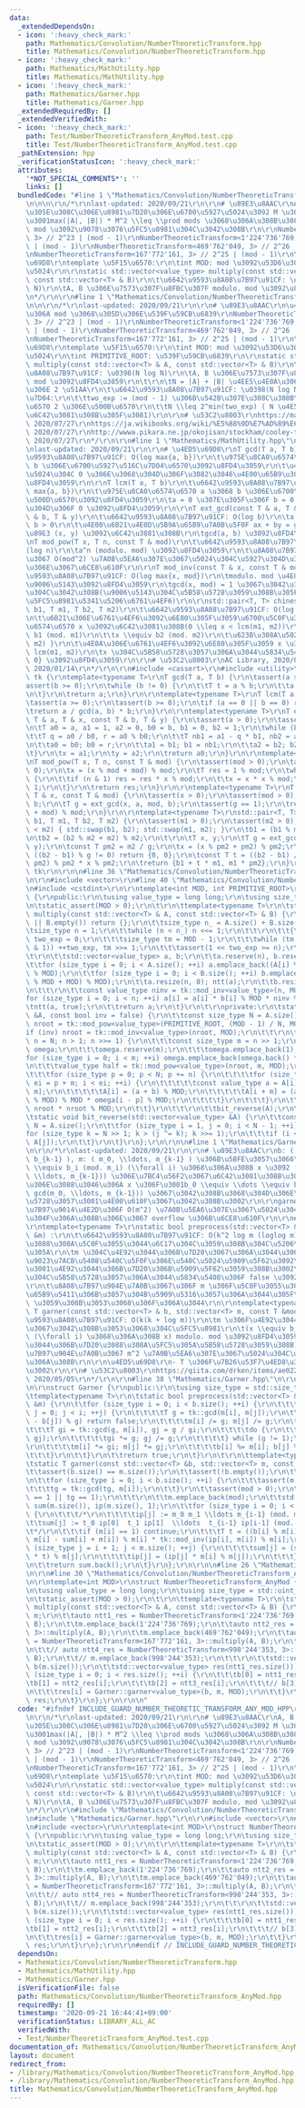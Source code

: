 ```yaml
---
data:
  _extendedDependsOn:
  - icon: ':heavy_check_mark:'
    path: Mathematics/Convolution/NumberTheoreticTransform.hpp
    title: Mathematics/Convolution/NumberTheoreticTransform.hpp
  - icon: ':heavy_check_mark:'
    path: Mathematics/MathUtility.hpp
    title: Mathematics/MathUtility.hpp
  - icon: ':heavy_check_mark:'
    path: Mathematics/Garner.hpp
    title: Mathematics/Garner.hpp
  _extendedRequiredBy: []
  _extendedVerifiedWith:
  - icon: ':heavy_check_mark:'
    path: Test/NumberTheoreticTransform_AnyMod.test.cpp
    title: Test/NumberTheoreticTransform_AnyMod.test.cpp
  _pathExtension: hpp
  _verificationStatusIcon: ':heavy_check_mark:'
  attributes:
    '*NOT_SPECIAL_COMMENTS*': ''
    links: []
  bundledCode: "#line 1 \"Mathematics/Convolution/NumberTheoreticTransform_AnyMod.hpp\"\
    \n\n\n\r\n/*\r\nlast-updated: 2020/09/21\r\n\r\n# \u89E3\u8AAC\r\nA, B \u305D\u308C\
    \u305E\u308C\u306E\u8981\u7D20\u306E\u6700\u5927\u5024\u3092 M \u3068\u3057\u3066\
    \u3001max(|A|, |B|) * M^2 \\leq \\prod mods \u3068\u306A\u308B\u3088\u3046\u306B\
    \ mod \u3092\u9078\u3076\u5FC5\u8981\u304C\u3042\u308B\r\n\r\nNumberTheoreticTransform<998'244'353,\
    \ 3> // 2^23 | (mod - 1)\r\nNumberTheoreticTransform<1'224'736'769, 3> // 2^24\
    \ | (mod - 1)\r\nNumberTheoreticTransform<469'762'049, 3> // 2^26 | (mod - 1)\r\
    \nNumberTheoreticTransform<167'772'161, 3> // 2^25 | (mod - 1)\r\n\r\n# \u4ED5\
    \u69D8\r\ntemplate \u5F15\u6570:\r\n\tint MOD: mod \u3092\u53D6\u308A\u305F\u3044\
    \u5024\r\n\r\nstatic std::vector<value_type> multiply(const std::vector<T> & A,\
    \ const std::vector<T> & B)\r\n\t\u6642\u9593\u8A08\u7B97\u91CF: \u0398(N log\
    \ N)\r\n\tA, B \u306E\u7573\u307F\u8FBC\u307F modulo. mod \u3092\u8FD4\u3059\r\
    \n*/\r\n\r\n#line 1 \"Mathematics/Convolution/NumberTheoreticTransform.hpp\"\n\
    \n\n\r\n/*\r\nlast-updated: 2020/09/21\r\n\r\n# \u89E3\u8AAC\r\n\u4EE3\u8868\u7684\
    \u306A mod \u3068\u305D\u306E\u539F\u59CB\u6839\r\nNumberTheoreticTransform<998'244'353,\
    \ 3> // 2^23 | (mod - 1)\r\nNumberTheoreticTransform<1'224'736'769, 3> // 2^24\
    \ | (mod - 1)\r\nNumberTheoreticTransform<469'762'049, 3> // 2^26 | (mod - 1)\r\
    \nNumberTheoreticTransform<167'772'161, 3> // 2^25 | (mod - 1)\r\n\r\n# \u4ED5\
    \u69D8\r\ntemplate \u5F15\u6570:\r\n\tint MOD: mod \u3092\u53D6\u308A\u305F\u3044\
    \u5024\r\n\tint PRIMITIVE_ROOT: \u539F\u59CB\u6839\r\n\r\nstatic std::vector<value_type>\
    \ multiply(const std::vector<T> & A, const std::vector<T> & B)\r\n\t\u6642\u9593\
    \u8A08\u7B97\u91CF: \u0398(N log N)\r\n\tA, B \u306E\u7573\u307F\u8FBC\u307F modulo.\
    \ mod \u3092\u8FD4\u3059\r\n\t\r\n\tN = |A| + |B| \u4EE5\u4E0A\u306E\u6700\u5C0F\
    \u306E 2 \u51AA\r\n\t\u6642\u9593\u8A08\u7B97\u91CF: \u0398(N log N)\r\n\t\u5236\
    \u7D04:\r\n\t\ttwo_exp := (mod - 1) \u306B\u542B\u307E\u308C\u308B\u7D20\u56E0\
    \u6570 2 \u306E\u500B\u6570\r\n\t\tN \\leq 2^min(two_exp) ( N \u4E57\u6839\u3092\
    \u6C42\u3081\u308B\u305F\u3081)\r\n\r\n# \u53C2\u8003\r\nhttps://math314.hateblo.jp/entry/2015/05/07/014908,\
    \ 2020/07/27\r\nhttps://ja.wikibooks.org/wiki/%E5%88%9D%E7%AD%89%E6%95%B4%E6%95%B0%E8%AB%96/%E5%8E%9F%E5%A7%8B%E6%A0%B9%E3%81%A8%E6%8C%87%E6%95%B0,\
    \ 2020/07/27\r\nhttp://wwwa.pikara.ne.jp/okojisan/stockham/cooley-tukey.html,\
    \ 2020/07/27\r\n*/\r\n\r\n#line 1 \"Mathematics/MathUtility.hpp\"\n\n\n\r\n/*\r\
    \nlast-updated: 2020/09/21\r\n\r\n# \u4ED5\u69D8\r\nT gcd(T a, T b)\r\n\t\u6642\
    \u9593\u8A08\u7B97\u91CF: O(log max{a, b})\r\n\t\u975E\u8CA0\u6574\u6570 a \u3068\
    \ b \u306E\u6700\u5927\u516C\u7D04\u6570\u3092\u8FD4\u3059\r\n\t\u4E00\u65B9\u306E\
    \u5024\u304C 0 \u306E\u3068\u304D\u306F\u3082\u3046\u4E00\u65B9\u306E\u5024\u3092\
    \u8FD4\u3059\r\n\r\nT lcm(T a, T b)\r\n\t\u6642\u9593\u8A08\u7B97\u91CF: O(log\
    \ max{a, b})\r\n\t\u975E\u8CA0\u6574\u6570 a \u3068 b \u306E\u6700\u5C0F\u516C\
    \u500D\u6570\u3092\u8FD4\u3059\r\n\ta = 0 \u307E\u305F\u306F b = 0 \u306E\u3068\
    \u304D\u306F 0 \u3092\u8FD4\u3059\r\n\r\nT ext_gcd(const T & a, T & x, const T\
    \ & b, T & y)\r\n\t\u6642\u9593\u8A08\u7B97\u91CF: O(log b)\r\n\ta > 0 \u304B\u3064\
    \ b > 0\r\n\t\u4E00\u6B21\u4E0D\u5B9A\u65B9\u7A0B\u5F0F ax + by = gcd(x, y) \u306E\
    \u89E3 (x, y) \u3092\u6C42\u3081\u308B\r\n\tgcd(a, b) \u3092\u8FD4\u3059\r\n\r\
    \nT mod_pow(T x, T n, const T & mod)\r\n\t\u6642\u9593\u8A08\u7B97\u91CF: \u0398\
    (log n)\r\n\ta^n (modulo. mod) \u3092\u8FD4\u3059\r\n\t\u8A08\u7B97\u904E\u7A0B\
    \u3067 O(mod^2) \u7A0B\u5EA6\u307E\u3067\u5024\u304C\u5927\u304D\u304F\u306A\u308B\
    \u306E\u3067\u6CE8\u610F\r\n\r\nT mod_inv(const T & x, const T & mod)\r\n\t\u6642\
    \u9593\u8A08\u7B97\u91CF: O(log max{x, mod})\r\n\tmodulo. mod \u4E0A\u306E x \u306E\
    \u9006\u5143\u3092\u8FD4\u3059\r\n\tgcd(x, mod) = 1 \u3067\u3042\u308B\u5FC5\u8981\
    \u304C\u3042\u308B(\u9006\u5143\u304C\u5B58\u5728\u3059\u308B\u305F\u3081\u306E\
    \u5FC5\u8981\u5341\u5206\u6761\u4EF6)\r\n\r\nstd::pair<T, T> chinese_remainder(T\
    \ b1, T m1, T b2, T m2)\r\n\t\u6642\u9593\u8A08\u7B97\u91CF: O(log max{m1, m2})\r\
    \n\t\u6B21\u306E\u6761\u4EF6\u3092\u6E80\u305F\u3059\u6700\u5C0F\u306E\u975E\u8CA0\
    \u6574\u6570 x \u3092\u6C42\u3081\u308B(0 \\leq x < lcm(m1, m2))\r\n\t\tx \\equiv\
    \ b1 (mod. m1)\r\n\t\tx \\equiv b2 (mod. m2)\r\n\t\u623B\u308A\u5024: { x, lcm(m1,\
    \ m2) }\r\n\t\u4E0A\u306E\u6761\u4EF6\u3092\u6E80\u305F\u3059 x \u306F\u5468\u671F\
    \ lcm(m1, m2)\r\n\tx \u304C\u5B58\u5728\u3057\u306A\u3044\u5834\u5408\u306F {0,\
    \ 0} \u3092\u8FD4\u3059\r\n\r\n# \u53C2\u8003\r\nAC Library, 2020/09/21\r\nhttps://noshi91.hatenablog.com/entry/2019/04/01/184957,\
    \ 2020/01/14\r\n*/\r\n\r\n#include <cassert>\r\n#include <utility>\r\n\r\nnamespace\
    \ tk {\r\ntemplate<typename T>\r\nT gcd(T a, T b) {\r\n\tassert(a >= 0);\r\n\t\
    assert(b >= 0);\r\n\twhile (b != 0) {\r\n\t\tT t = a % b;\r\n\t\ta = b; b = t;\r\
    \n\t}\r\n\treturn a;\r\n}\r\n\r\ntemplate<typename T>\r\nT lcm(T a, T b) {\r\n\
    \tassert(a >= 0);\r\n\tassert(b >= 0);\r\n\tif (a == 0 || b == 0) return 0;\r\n\
    \treturn a / gcd(a, b) * b;\r\n}\r\n\r\ntemplate<typename T>\r\nT ext_gcd(const\
    \ T & a, T & x, const T & b, T & y) {\r\n\tassert(a > 0);\r\n\tassert(b > 0);\r\
    \n\tT a0 = a, a1 = 1, a2 = 0, b0 = b, b1 = 0, b2 = 1;\r\n\twhile (b0 > 0) {\r\n\
    \t\tT q = a0 / b0, r = a0 % b0;\r\n\t\tT nb1 = a1 - q * b1, nb2 = a2 - q * b2;\r\
    \n\t\ta0 = b0; b0 = r;\r\n\t\ta1 = b1; b1 = nb1;\r\n\t\ta2 = b2; b2 = nb2;\r\n\
    \t}\r\n\tx = a1;\r\n\ty = a2;\r\n\treturn a0;\r\n}\r\n\r\ntemplate<typename T>\r\
    \nT mod_pow(T x, T n, const T & mod) {\r\n\tassert(mod > 0);\r\n\tassert(n >=\
    \ 0);\r\n\tx = (x % mod + mod) % mod;\r\n\tT res = 1 % mod;\r\n\twhile (n > 0)\
    \ {\r\n\t\tif (n & 1) res = res * x % mod;\r\n\t\tx = x * x % mod;\r\n\t\tn >>=\
    \ 1;\r\n\t}\r\n\treturn res;\r\n}\r\n\r\ntemplate<typename T>\r\nT mod_inv(const\
    \ T & x, const T & mod) {\r\n\tassert(x > 0);\r\n\tassert(mod > 0);\r\n\tT a,\
    \ b;\r\n\tT g = ext_gcd(x, a, mod, b);\r\n\tassert(g == 1);\r\n\treturn (a % mod\
    \ + mod) % mod;\r\n}\r\n\r\ntemplate<typename T>\r\nstd::pair<T, T> chinese_remainder(T\
    \ b1, T m1, T b2, T m2) {\r\n\tassert(m1 > 0);\r\n\tassert(m2 > 0);\r\n\tif (m1\
    \ < m2) { std::swap(b1, b2); std::swap(m1, m2); }\r\n\tb1 = (b1 % m1 + m1) % m1;\r\
    \n\tb2 = (b2 % m2 + m2) % m2;\r\n\t\r\n\tT x, y;\r\n\tT g = ext_gcd(m1, x, m2,\
    \ y);\r\n\tconst T pm2 = m2 / g;\r\n\tx = (x % pm2 + pm2) % pm2;\r\n\t\r\n\tif\
    \ ((b2 - b1) % g != 0) return {0, 0};\r\n\tconst T t = ((b2 - b1) / g % pm2 +\
    \ pm2) % pm2 * x % pm2;\r\n\treturn {b1 + t * m1, m1 * pm2};\r\n}\r\n} // namespace\
    \ tk\r\n\r\n\n#line 36 \"Mathematics/Convolution/NumberTheoreticTransform.hpp\"\
    \n\r\n#include <vector>\r\n#line 40 \"Mathematics/Convolution/NumberTheoreticTransform.hpp\"\
    \n#include <cstdint>\r\n\r\ntemplate<int MOD, int PRIMITIVE_ROOT>\r\nstruct NumberTheoreticTransform\
    \ {\r\npublic:\r\n\tusing value_type = long long;\r\n\tusing size_type = std::uint_fast32_t;\r\
    \n\tstatic_assert(MOD > 0);\r\n\t\r\n\ttemplate<typename T>\r\n\tstatic std::vector<value_type>\
    \ multiply(const std::vector<T> & A, const std::vector<T> & B) {\r\n\t\tif (A.empty()\
    \ || B.empty()) return {};\r\n\t\tsize_type n_ = A.size() + B.size() - 1;\r\n\t\
    \tsize_type n = 1;\r\n\t\twhile (n < n_) n <<= 1;\r\n\t\t\r\n\t\t{\r\n\t\t\tsize_type\
    \ two_exp = 0;\r\n\t\t\tsize_type tm = MOD - 1;\r\n\t\t\twhile (tm > 0 && (~tm\
    \ & 1)) ++two_exp, tm >>= 1;\r\n\t\t\tassert(1 << two_exp >= n);\r\n\t\t}\r\n\t\
    \t\r\n\t\tstd::vector<value_type> a, b;\r\n\t\ta.reserve(n), b.reserve(n);\r\n\
    \t\tfor (size_type i = 0; i < A.size(); ++i) a.emplace_back((A[i] % MOD + MOD)\
    \ % MOD);\r\n\t\tfor (size_type i = 0; i < B.size(); ++i) b.emplace_back((B[i]\
    \ % MOD + MOD) % MOD);\r\n\t\ta.resize(n, 0); ntt(a);\r\n\t\tb.resize(n, 0); ntt(b);\r\
    \n\t\t\r\n\t\tconst value_type ninv = tk::mod_inv<value_type>(n, MOD);\r\n\t\t\
    for (size_type i = 0; i < n; ++i) a[i] = a[i] * b[i] % MOD * ninv % MOD;\r\n\t\
    \tntt(a, true);\r\n\t\treturn a;\r\n\t}\r\n\t\r\nprivate:\r\n\tstatic void ntt(std::vector<value_type>\
    \ &A, const bool inv = false) {\r\n\t\tconst size_type N = A.size();\r\n\t\tvalue_type\
    \ nroot = tk::mod_pow<value_type>(PRIMITIVE_ROOT, (MOD - 1) / N, MOD);\r\n\t\t\
    if (inv) nroot = tk::mod_inv<value_type>(nroot, MOD);\r\n\t\t\r\n\t\tfor (size_type\
    \ n = N; n > 1; n >>= 1) {\r\n\t\t\tconst size_type m = n >> 1;\r\n\t\t\tstd::vector<value_type>\
    \ omega;\r\n\t\t\tomega.reserve(m);\r\n\t\t\tomega.emplace_back(1);\r\n\t\t\t\
    for (size_type i = 0; i < m; ++i) omega.emplace_back(omega.back() * nroot % MOD);\r\
    \n\t\t\tvalue_type half = tk::mod_pow<value_type>(nroot, m, MOD);\r\n\t\t\t\r\n\
    \t\t\tfor (size_type p = 0; p < N; p += n) {\r\n\t\t\t\tfor (size_type i = p,\
    \ ei = p + m; i < ei; ++i) {\r\n\t\t\t\t\tconst value_type a = A[i], b = A[i +\
    \ m];\r\n\t\t\t\t\tA[i] = (a + b) % MOD;\r\n\t\t\t\t\tA[i + m] = (a + b * half\
    \ % MOD) % MOD * omega[i - p] % MOD;\r\n\t\t\t\t}\r\n\t\t\t}\r\n\t\t\tnroot =\
    \ nroot * nroot % MOD;\r\n\t\t}\r\n\t\t\r\n\t\tbit_reverse(A);\r\n\t}\r\n\t\r\n\
    \tstatic void bit_reverse(std::vector<value_type> &A) {\r\n\t\tconst size_type\
    \ N = A.size();\r\n\t\tfor (size_type i = 1, j = 0; i < N - 1; ++i) {\r\n\t\t\t\
    for (size_type k = N >> 1; k > (j ^= k); k >>= 1);\r\n\t\t\tif (i < j) std::swap(A[i],\
    \ A[j]);\r\n\t\t}\r\n\t}\r\n};\r\n\r\n\n#line 1 \"Mathematics/Garner.hpp\"\n\n\
    \n\r\n/*\r\nlast-updated: 2020/09/21\r\n\r\n# \u89E3\u8AAC\r\nb: ( b_0, \\ldots,\
    \ b_{k-1} ), m: ( m_0, \\ldots, m_{k-1} ) \u306B\u5BFE\u3057\u3066\u3001\r\nx\
    \ \\equiv b_i (mod. m_i) (\\forall i) \u3068\u306A\u308B x \u3092 [0, lcm(m_0,\
    \ \\ldots, m_{k-1})) \u306E\u7BC4\u56F2\u3067\u6C42\u3081\u308B\u3002\r\n\u3053\
    \u306E\u3088\u3046\u306A x \u306F\u3001b_0 \\equiv \\dots \\equiv b_{k-1} (mod.\
    \ gcd(m_0, \\ldots, m_{k-1})) \u3067\u3042\u308B\u3068\u304D\u306E\u307F\u5B58\
    \u5728\u3057\u3001\u4E00\u610F\u3067\u3042\u308B\u3002\r\n\r\ngarner \u306E\u8A08\
    \u7B97\u9014\u4E2D\u306F O(m^2) \u7A0B\u5EA6\u307E\u3067\u5024\u304C\u5927\u304D\
    \u304F\u306A\u308B\u306E\u3067 overflow \u306B\u6CE8\u610F\r\n\r\n# \u4ED5\u69D8\
    \r\ntemplate<typename T>\r\nstatic bool preprocess(std::vector<T> &b, std::vector<T>\
    \ &m) :\r\n\t\u6642\u9593\u8A08\u7B97\u91CF: O(k^2 log m (loglog m)) ? \u3053\u308C\
    \u3088\u308A\u5C0F\u3055\u3044\u6C17\u304C\u3059\u308B\u304C\u5206\u304B\u3089\
    \u305A\r\n\tm \u304C\u4E92\u3044\u306B\u7D20\u3067\u306A\u3044\u3068\u304D\u306B\
    \u9023\u7ACB\u5408\u540C\u5F0F\u306E\u540C\u5024\u5909\u5F62\u3092\u884C\u3044\
    \u3001\u4E92\u3044\u306B\u7D20\u306B\u5909\u5F62\u3059\u308B\u3002\r\n\t\u89E3\
    \u304C\u5B58\u5728\u3057\u306A\u3044\u5834\u5408\u306F false \u3092\u8FD4\u3059\
    \r\n\t\u8A08\u7B97\u904E\u7A0B\u3067\u306F m \u306F\u5C0F\u3055\u304F\u306A\u308B\
    \u65B9\u5411\u306B\u3057\u304B\u5909\u5316\u3057\u306A\u3044\u305F\u3081 overflow\
    \ \u3059\u308B\u3053\u3068\u306F\u306A\u3044\r\n\r\ntemplate<typename T>\r\nstatic\
    \ T garner(const std::vector<T> & b, std::vector<T> m, const T &mod) :\r\n\t\u6642\
    \u9593\u8A08\u7B97\u91CF: O(k(k + log m))\r\n\tm \u306F\u4E92\u3044\u306B\u7D20\
    \u3067\u3042\u308B\u3053\u3068\u304C\u5FC5\u8981\r\n\t(x \\equiv b_i (mod. m_i)\
    \ (\\forall i) \u3068\u306A\u308B x) modulo. mod \u3092\u8FD4\u3059(m \u306F\u4E92\
    \u3044\u306B\u7D20\u3088\u308A\u5FC5\u305A\u5B58\u5728\u3059\u308B)\r\n\t\u8A08\
    \u7B97\u904E\u7A0B\u3067 m^2 \u7A0B\u5EA6\u307E\u3067\u5024\u304C\u5927\u304D\u304F\
    \u306A\u308B\r\n\r\n\u4ED5\u69D8\r\n- T \u306F\u7B26\u53F7\u4ED8\u304D\u6574\u6570\
    \u3002\r\n\r\n# \u53C2\u8003\r\nhttps://qiita.com/drken/items/ae02240cd1f8edfc86fd,\
    \ 2020/05/05\r\n*/\r\n\r\n#line 38 \"Mathematics/Garner.hpp\"\n\r\n#include <Mathematics/MathUtility.hpp>\r\
    \n\r\nstruct Garner {\r\npublic:\r\n\tusing size_type = std::size_t;\r\n\t\r\n\
    \ttemplate<typename T>\r\n\tstatic bool preprocess(std::vector<T> &b, std::vector<T>\
    \ &m) {\r\n\t\tfor (size_type i = 0; i < b.size(); ++i) {\r\n\t\t\tfor (size_type\
    \ j = 0; j < i; ++j) {\r\n\t\t\t\tT g = tk::gcd(m[i], m[j]);\r\n\t\t\t\tif ((b[i]\
    \ - b[j]) % g) return false;\r\n\t\t\t\tm[i] /= g; m[j] /= g;\r\n\t\t\t\t\r\n\t\
    \t\t\tT gi = tk::gcd(g, m[i]), gj = g / gi;\r\n\t\t\t\tdo {\r\n\t\t\t\t\tg = tk::gcd(gi,\
    \ gj);\r\n\t\t\t\t\tgi *= g; gj /= g;\r\n\t\t\t\t} while (g != 1);\r\n\t\t\t\t\
    \r\n\t\t\t\tm[i] *= gi; m[j] *= gj;\r\n\t\t\t\tb[i] %= m[i]; b[j] %= m[j];\r\n\
    \t\t\t}\r\n\t\t}\r\n\t\treturn true;\r\n\t}\r\n\t\r\n\ttemplate<typename T>\r\n\
    \tstatic T garner(const std::vector<T> &b, std::vector<T> m, const T mod) {\r\n\
    \t\tassert(b.size() == m.size());\r\n\t\tassert(!b.empty());\r\n\t\tT tg = m[0];\r\
    \n\t\tfor (size_type i = 0; i < b.size(); ++i) {\r\n\t\t\tassert(m[i] > 0);\r\n\
    \t\t\ttg = tk::gcd(tg, m[i]);\r\n\t\t}\r\n\t\tassert(mod > 0);\r\n\t\tassert(b.size()\
    \ == 1 || tg == 1);\r\n\t\t\r\n\t\tm.emplace_back(mod);\r\n\t\tstd::vector<T>\
    \ sum(m.size()), ip(m.size(), 1);\r\n\t\tfor (size_type i = 0; i < b.size(); ++i)\
    \ {\r\n\t\t\t/*\r\n\t\t\t\tip[j] := m_0 m_1 \\ldots m_{i-1} (mod. m_j)\r\n\t\t\
    \t\tsum[j] := t_0 ip[0]  t_1 ip[1]  \\ldots  t_{i-1} ip[i-1] (mod. m_j)\r\n\t\t\
    \t*/\r\n\t\t\tif (m[i] == 1) continue;\r\n\t\t\tT t = ((b[i] % m[i] + m[i]) %\
    \ m[i] - sum[i] + m[i]) % m[i] * tk::mod_inv(ip[i], m[i]) % m[i];\r\n\t\t\tfor\
    \ (size_type j = i + 1; j < m.size(); ++j) {\r\n\t\t\t\tsum[j] = (sum[j] + ip[j]\
    \ * t) % m[j];\r\n\t\t\t\tip[j] = (ip[j] * m[i] % m[j]);\r\n\t\t\t}\r\n\t\t}\r\
    \n\t\treturn sum.back();\r\n\t}\r\n};\r\n\r\n\n#line 26 \"Mathematics/Convolution/NumberTheoreticTransform_AnyMod.hpp\"\
    \n\r\n#line 30 \"Mathematics/Convolution/NumberTheoreticTransform_AnyMod.hpp\"\
    \n\r\ntemplate<int MOD>\r\nstruct NumberTheoreticTransform_AnyMod {\r\npublic:\r\
    \n\tusing value_type = long long;\r\n\tusing size_type = std::uint_fast32_t;\r\
    \n\tstatic_assert(MOD > 0);\r\n\t\r\n\ttemplate<typename T>\r\n\tstatic std::vector<value_type>\
    \ multiply(const std::vector<T> & A, const std::vector<T> & B) {\r\n\t\tstd::vector<value_type>\
    \ m;\r\n\t\tauto ntt1_res = NumberTheoreticTransform<1'224'736'769, 3>::multiply(A,\
    \ B);\r\n\t\tm.emplace_back(1'224'736'769);\r\n\t\tauto ntt2_res = NumberTheoreticTransform<469'762'049,\
    \ 3>::multiply(A, B);\r\n\t\tm.emplace_back(469'762'049);\r\n\t\tauto ntt3_res\
    \ = NumberTheoreticTransform<167'772'161, 3>::multiply(A, B);\r\n\t\tm.emplace_back(167'772'161);\r\
    \n\t\t// auto ntt4_res = NumberTheoreticTransform<998'244'353, 3>::multiply(A,\
    \ B);\r\n\t\t// m.emplace_back(998'244'353);\r\n\t\t\r\n\t\tstd::vector<value_type>\
    \ b(m.size());\r\n\t\tstd::vector<value_type> res(ntt1_res.size());\r\n\t\tfor\
    \ (size_type i = 0; i < res.size(); ++i) {\r\n\t\t\tb[0] = ntt1_res[i];\r\n\t\t\
    \tb[1] = ntt2_res[i];\r\n\t\t\tb[2] = ntt3_res[i];\r\n\t\t\t// b[3] = ntt4_res[i];\r\
    \n\t\t\tres[i] = Garner::garner<value_type>(b, m, MOD);\r\n\t\t}\r\n\t\treturn\
    \ res;\r\n\t}\r\n};\r\n\r\n\n"
  code: "#ifndef INCLUDE_GUARD_NUMBER_THEORETIC_TRANSFORM_ANY_MOD_HPP\r\n#define INCLUDE_GUARD_NUMBER_THEORETIC_TRANSFORM_ANY_MOD_HPP\r\
    \n\r\n/*\r\nlast-updated: 2020/09/21\r\n\r\n# \u89E3\u8AAC\r\nA, B \u305D\u308C\
    \u305E\u308C\u306E\u8981\u7D20\u306E\u6700\u5927\u5024\u3092 M \u3068\u3057\u3066\
    \u3001max(|A|, |B|) * M^2 \\leq \\prod mods \u3068\u306A\u308B\u3088\u3046\u306B\
    \ mod \u3092\u9078\u3076\u5FC5\u8981\u304C\u3042\u308B\r\n\r\nNumberTheoreticTransform<998'244'353,\
    \ 3> // 2^23 | (mod - 1)\r\nNumberTheoreticTransform<1'224'736'769, 3> // 2^24\
    \ | (mod - 1)\r\nNumberTheoreticTransform<469'762'049, 3> // 2^26 | (mod - 1)\r\
    \nNumberTheoreticTransform<167'772'161, 3> // 2^25 | (mod - 1)\r\n\r\n# \u4ED5\
    \u69D8\r\ntemplate \u5F15\u6570:\r\n\tint MOD: mod \u3092\u53D6\u308A\u305F\u3044\
    \u5024\r\n\r\nstatic std::vector<value_type> multiply(const std::vector<T> & A,\
    \ const std::vector<T> & B)\r\n\t\u6642\u9593\u8A08\u7B97\u91CF: \u0398(N log\
    \ N)\r\n\tA, B \u306E\u7573\u307F\u8FBC\u307F modulo. mod \u3092\u8FD4\u3059\r\
    \n*/\r\n\r\n#include \"Mathematics/Convolution/NumberTheoreticTransform.hpp\"\r\
    \n#include \"Mathematics/Garner.hpp\"\r\n\r\n#include <vector>\r\n#include <cstdint>\r\
    \n#include <vector>\r\n\r\ntemplate<int MOD>\r\nstruct NumberTheoreticTransform_AnyMod\
    \ {\r\npublic:\r\n\tusing value_type = long long;\r\n\tusing size_type = std::uint_fast32_t;\r\
    \n\tstatic_assert(MOD > 0);\r\n\t\r\n\ttemplate<typename T>\r\n\tstatic std::vector<value_type>\
    \ multiply(const std::vector<T> & A, const std::vector<T> & B) {\r\n\t\tstd::vector<value_type>\
    \ m;\r\n\t\tauto ntt1_res = NumberTheoreticTransform<1'224'736'769, 3>::multiply(A,\
    \ B);\r\n\t\tm.emplace_back(1'224'736'769);\r\n\t\tauto ntt2_res = NumberTheoreticTransform<469'762'049,\
    \ 3>::multiply(A, B);\r\n\t\tm.emplace_back(469'762'049);\r\n\t\tauto ntt3_res\
    \ = NumberTheoreticTransform<167'772'161, 3>::multiply(A, B);\r\n\t\tm.emplace_back(167'772'161);\r\
    \n\t\t// auto ntt4_res = NumberTheoreticTransform<998'244'353, 3>::multiply(A,\
    \ B);\r\n\t\t// m.emplace_back(998'244'353);\r\n\t\t\r\n\t\tstd::vector<value_type>\
    \ b(m.size());\r\n\t\tstd::vector<value_type> res(ntt1_res.size());\r\n\t\tfor\
    \ (size_type i = 0; i < res.size(); ++i) {\r\n\t\t\tb[0] = ntt1_res[i];\r\n\t\t\
    \tb[1] = ntt2_res[i];\r\n\t\t\tb[2] = ntt3_res[i];\r\n\t\t\t// b[3] = ntt4_res[i];\r\
    \n\t\t\tres[i] = Garner::garner<value_type>(b, m, MOD);\r\n\t\t}\r\n\t\treturn\
    \ res;\r\n\t}\r\n};\r\n\r\n#endif // INCLUDE_GUARD_NUMBER_THEORETIC_TRANSFORM_ANY_MOD_HPP"
  dependsOn:
  - Mathematics/Convolution/NumberTheoreticTransform.hpp
  - Mathematics/MathUtility.hpp
  - Mathematics/Garner.hpp
  isVerificationFile: false
  path: Mathematics/Convolution/NumberTheoreticTransform_AnyMod.hpp
  requiredBy: []
  timestamp: '2020-09-21 16:44:41+09:00'
  verificationStatus: LIBRARY_ALL_AC
  verifiedWith:
  - Test/NumberTheoreticTransform_AnyMod.test.cpp
documentation_of: Mathematics/Convolution/NumberTheoreticTransform_AnyMod.hpp
layout: document
redirect_from:
- /library/Mathematics/Convolution/NumberTheoreticTransform_AnyMod.hpp
- /library/Mathematics/Convolution/NumberTheoreticTransform_AnyMod.hpp.html
title: Mathematics/Convolution/NumberTheoreticTransform_AnyMod.hpp
---
```

